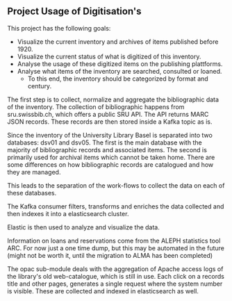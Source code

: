 ## Project Usage of Digitisation's
 
This project has the following goals:

- Visualize the current inventory and archives of items 
published before 1920.
- Visualize the current status of what is digitized of 
this inventory.
- Analyse the usage of these digitized items on the 
publishing plattforms.
- Analyse what items of the inventory are searched, 
consulted or loaned.
  - To this end, the inventory should be categorized 
  by format and century. 

The first step is to collect, normalize and aggregate the 
bibliographic data of the inventory. The collection of 
bibliographic happens from sru.swissbib.ch, which offers a 
public SRU API. The API returns MARC JSON records. These 
records are then stored inside a Kafka topic as is.

Since the inventory of the University Library Basel is 
separated into two databases: dsv01 and dsv05.
The first is the main database with the majority of bibliographic records
and associated items. The second is primarily used for archival
items which cannot be taken home. There are some differences
on how bibliographic records are catalogued and how they are 
managed.

This leads to the separation of the work-flows to collect
the data on each of these databases. 

The Kafka consumer filters, transforms and enriches the data
collected and then indexes it into a elasticsearch cluster.

Elastic is then used to analyze and visualize the data.

Information on loans and reservations come from the ALEPH 
statistics tool ARC. For now just a one time dump, but this 
may be automated in the future (might not be worth it, until
the migration to ALMA has been completed)

The opac sub-module deals with the aggregation of Apache access
logs of the library's old web-catalogue, which is still in use.
Each click on a records title and other pages, generates a single
request where the system number is visible. These are 
collected and indexed in elasticsearch as well.